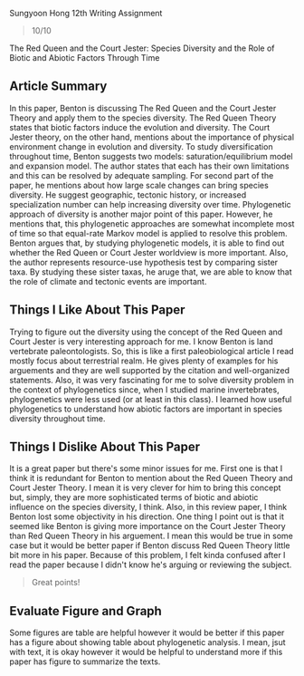 Sungyoon Hong
12th Writing Assignment

> 10/10

The Red Queen and the Court Jester: Species Diversity and the Role of Biotic and Abiotic Factors Through Time

## Article Summary

In this paper, Benton is discussing The Red Queen and the Court Jester Theory and apply them to the species diversity. The Red Queen Theory states that biotic factors induce the evolution and diversity. The Court Jester theory, on the other hand, mentions about the importance of physical environment change in evolution and diversity. To study diversification throughout time, Benton suggests two models: saturation/equilibrium model and expansion model. The author states that each has their own limitations and this can be resolved by adequate sampling. For second part of the paper, he mentions about how large scale changes can bring species diversity. He suggest geographic, tectonic history, or increased specialization number can help increasing diversity over time. Phylogenetic approach of diversity is another major point of this paper. However, he mentions that, this phylogenetic approaches are somewhat incomplete most of time so that equal-rate Markov model is applied to resolve this problem. Benton argues that, by studying phylogenetic models, it is able to find out whether the Red Queen or Court Jester worldview is more important. Also, the author represents resource-use hypothesis test by comparing sister taxa. By studying these sister taxas, he aruge that, we are able to know that the role of climate and tectonic events are important.  

## Things I Like About This Paper

Trying to figure out the diversity using the concept of the Red Queen and Court Jester is very interesting approach for me. I know Benton is land vertebrate paleontologists. So, this is like a first paleobiological article I read mostly focus about terrestrial realm. He gives plenty of examples for his arguements and they are well supported by the citation and well-organized statements. Also, it was very fascinating for me to solve diversity problem in the context of phylogenetics since, when I studied marine invertebrates, phylogenetics were less used (or at least in this class). I learned how useful phylogenetics to understand how abiotic factors are important in species diversity throughout time. 

## Things I Dislike About This Paper

It is a great paper but there's some minor issues for me. First one is that I think it is redundant for Benton to mention about the Red Queen Theory and Court Jester Theory. I mean it is very clever for him to bring this concept but, simply, they are more sophisticated terms of biotic and abiotic influence on the species diversity, I think. Also, in this review paper, I think Benton lost some objectivity in his direction. One thing I point out is that it seemed like Benton is giving more importance on the Court Jester Theory than Red Queen Theory in his arguement. I mean this would be true in some case but it would be better paper if Benton discuss Red Queen Theory little bit more in his paper. Because of this problem, I felt kinda confused after I read the paper because I didn't know he's arguing or reviewing the subject.  

> Great points!

## Evaluate Figure and Graph

Some figures are table are helpful however it would be better if this paper has a figure about showing table about phylogenetic analysis. I mean, jsut with text, it is okay however it would be helpful to understand more if this paper has figure to summarize the texts. 
